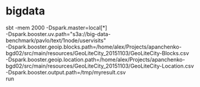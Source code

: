 # bigdata

sbt -mem 2000 -Dspark.master=local[*] \
-Dspark.booster.uv.path="s3a://big-data-benchmark/pavlo/text/1node/uservisits" \
-Dspark.booster.geoip.blocks.path=/home/alex/Projects/apanchenko-bgd02/src/main/resources/GeoLiteCity_20151103/GeoLiteCity-Blocks.csv \
-Dspark.booster.geoip.location.path=/home/alex/Projects/apanchenko-bgd02/src/main/resources/GeoLiteCity_20151103/GeoLiteCity-Location.csv \
-Dspark.booster.output.path=/tmp/myresult.csv \
run
